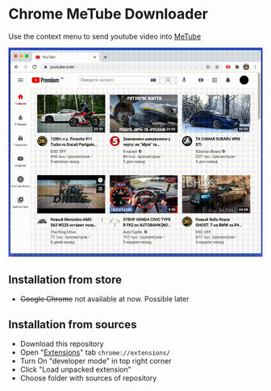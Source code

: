 
Chrome MeTube Downloader
=======

Use the context menu to send youtube video into [MeTube](https://github.com/alexta69/metube)

![example](https://github.com/Rpsl/metube-browser-extension/blob/master/attach/metube-dowloader.gif?raw=true)

Installation from store
-----

- ~~Google Chrome~~ not available at now. Possible later

Installation from sources
-----
- Download this repository
- Open "[Extensions](chrome://extensions/)" tab `chrome://extensions/`
- Turn On "developer mode" in top right corner
- Click "Load unpacked extension"
- Choose folder with sources of repository


